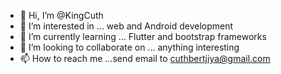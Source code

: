 - 👋 Hi, I’m @KingCuth
- 👀 I’m interested in ... web and Android development
- 🌱 I’m currently learning ... Flutter and bootstrap frameworks
- 💞️ I’m looking to collaborate on ... anything interesting
- 📫 How to reach me ...send email to cuthbertjiya@gmail.com

<!---
KingCuth/KingCuth is a ✨ special ✨ repository because its `README.md` (this file) appears on your GitHub profile.
You can click the Preview link to take a look at your changes.
--->
